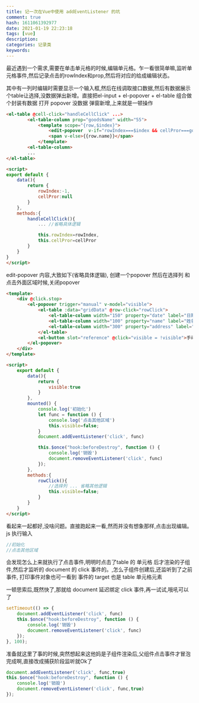 ```yaml
---
title: 记一次在Vue中使用 addEventListener 的坑
comment: true
hash: 1611061392977
date: 2021-01-19 22:23:18
tags: [vue]
description:
categories: 记录类
keywords:
---
```


最近遇到一个需求,需要在单击单元格的时候,编辑单元格。乍一看很简单嘛,监听单元格事件,然后记录点击的rowIndex和prop,然后将对应的给成编辑状态。
<!--more-->
其中有一列时编辑时需要显示一个输入框,然后在线调取接口数据,然后有数据展示个table让选择,没数据弹出新增。直接把el-input + el-popover + el-table 组合做个封装有数据 打开 popover 没数据 弹窗新增,上来就是一顿操作

``` html
<el-table @cell-click="handleCellClick" ...>
        <el-table-column prop="goodsName" width="55">
            <template scope="{row,$index}">
                <edit-popover  v-if="rowIndex===$index && cellPror===goodsName"></edit-popover>
                <span v-else>{{row.name}}</span>
            </template>
        <el-table-column>
        ...
</el-table>

<script>
export default {
    data(){
        return {
            rowIndex:-1,
            cellPror:null
        }
    },
    methods:{
        handleCellClick(){
            ... //省略具体逻辑

            this.rowIndex=rowIndex,
            this.cellPror=cellPror
        }
    }
}
</script>
```
edit-popover 内容,大致如下(省略具体逻辑), 创建一个popover 然后在选择列 和 点击外面区域时候,关闭popover
```html
<template>
    <div @click.stop>
        <el-popover trigger="manual" v-model="visible">
            <el-table :data="gridData" @row-click="rowClick">
                <el-table-column width="150" property="date" label="日期"></el-table-column>
                <el-table-column width="100" property="name" label="姓名"></el-table-column>
                <el-table-column width="300" property="address" label="地址"></el-table-column>
            </el-table>
            <el-button slot="reference" @click="visible = !visible">手动激活</el-button>
        </el-popover>
    </div>
</template>

<script>
    export default {
        data(){
            return {
                visible:true
            }
        },
        mounted() {
            console.log('初始化')
            let func = function () {
                console.log('点击其他区域')
                this.visible=false;
            }
            document.addEventListener('click', func)

            this.$once("hook:beforeDestroy", function () {
                console.log('销毁')
                document.removeEventListener('click', func)
            });
        },
        methods:{
            rowClick(){
                //选择列 ... 省略其他逻辑
                this.visible=false;
            }
        }
    }
</script>

```
看起来一起都好,没啥问题。直接跑起来一看,然而并没有想象那样,点击出现编辑。
js 执行输入
``` js
//初始化
//点击其他区域
```
会发现怎么上来就执行了点击事件,明明时点击了table 的 单元格 后才渲染的子组件,然后才监听的 document 的 click 事件的。,怎么子组件创建后,还监听到了之前事件, 打印事件对象也可一看到 事件的 target 也是 table 单元格元素

一顿思索后,既然快了,那就给 document 延迟绑定 click 事件,再一试试,哦吼可以了
``` js
setTimeout(() => {
    document.addEventListener('click', func)
    this.$once("hook:beforeDestroy", function () {
        console.log('销毁')
        document.removeEventListener('click', func)
    });     
}, 100);
```

准备就这里了事的时候,突然想起来这他妈是子组件渲染后,父组件点击事件才冒泡完成啊,直接改成捕获阶段监听就Ok了
``` js
document.addEventListener('click', func,true)
this.$once("hook:beforeDestroy", function () {
    console.log('销毁')
    document.removeEventListener('click', func,true)
});
```
